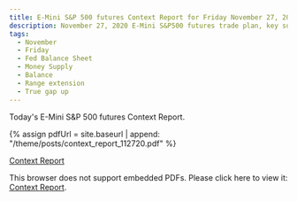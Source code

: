 ```yaml
---
title: E-Mini S&P 500 futures Context Report for Friday November 27, 2020
description: November 27, 2020 E-Mini S&P500 futures trade plan, key support and resistance zones, and volatility analysis.
tags:
  - November
  - Friday
  - Fed Balance Sheet 
  - Money Supply 
  - Balance
  - Range extension
  - True gap up
---
```


Today's E-Mini S&P 500 futures Context Report.

{% assign pdfUrl = site.baseurl | append: "/theme/posts/context_report_112720.pdf" %}

<a href="{{pdfUrl}}">Context Report</a>

<object data="{{pdfUrl}}" type="application/pdf" width="700px" height="700px">
    <p>This browser does not support embedded PDFs. Please click here to view it: <a href="{{pdfUrl}}">Context Report</a>.</p>
</object>

